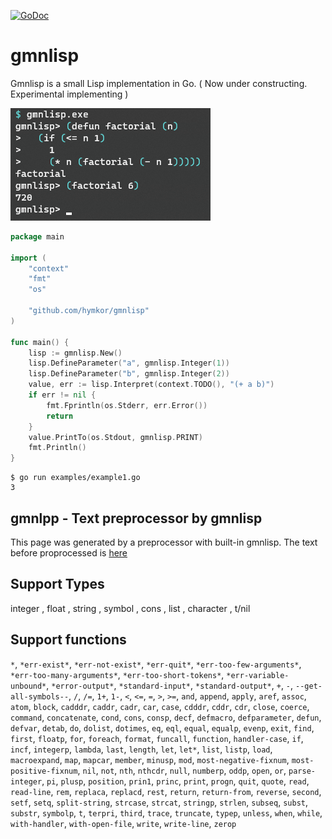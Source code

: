 [![GoDoc](https://godoc.org/github.com/hymkor/gmnlisp?status.svg)](https://godoc.org/github.com/hymkor/gmnlisp)

gmnlisp
=======

Gmnlisp is a small Lisp implementation in Go.
( Now under constructing. Experimental implementing )

![Example image](factorial.png)

```go
package main

import (
    "context"
    "fmt"
    "os"

    "github.com/hymkor/gmnlisp"
)

func main() {
    lisp := gmnlisp.New()
    lisp.DefineParameter("a", gmnlisp.Integer(1))
    lisp.DefineParameter("b", gmnlisp.Integer(2))
    value, err := lisp.Interpret(context.TODO(), "(+ a b)")
    if err != nil {
        fmt.Fprintln(os.Stderr, err.Error())
        return
    }
    value.PrintTo(os.Stdout, gmnlisp.PRINT)
    fmt.Println()
}
```

```
$ go run examples/example1.go
3
```

gmnlpp - Text preprocessor by gmnlisp
-------------------------------------

This page was generated by a preprocessor with built-in gmnlisp.
The text before proprocessed is [here](https://github.com/hymkor/gmnlisp/blob/master/_README.md)

Support Types
-------------

integer , float , string , symbol , cons , list , character , t/nil

Support functions
-----------------

`*`,
`*err-exist*`,
`*err-not-exist*`,
`*err-quit*`,
`*err-too-few-arguments*`,
`*err-too-many-arguments*`,
`*err-too-short-tokens*`,
`*err-variable-unbound*`,
`*error-output*`,
`*standard-input*`,
`*standard-output*`,
`+`,
`-`,
`--get-all-symbols--`,
`/`,
`/=`,
`1+`,
`1-`,
`<`,
`<=`,
`=`,
`>`,
`>=`,
`and`,
`append`,
`apply`,
`aref`,
`assoc`,
`atom`,
`block`,
`cadddr`,
`caddr`,
`cadr`,
`car`,
`case`,
`cdddr`,
`cddr`,
`cdr`,
`close`,
`coerce`,
`command`,
`concatenate`,
`cond`,
`cons`,
`consp`,
`decf`,
`defmacro`,
`defparameter`,
`defun`,
`defvar`,
`detab`,
`do`,
`dolist`,
`dotimes`,
`eq`,
`eql`,
`equal`,
`equalp`,
`evenp`,
`exit`,
`find`,
`first`,
`floatp`,
`for`,
`foreach`,
`format`,
`funcall`,
`function`,
`handler-case`,
`if`,
`incf`,
`integerp`,
`lambda`,
`last`,
`length`,
`let`,
`let*`,
`list`,
`listp`,
`load`,
`macroexpand`,
`map`,
`mapcar`,
`member`,
`minusp`,
`mod`,
`most-negative-fixnum`,
`most-positive-fixnum`,
`nil`,
`not`,
`nth`,
`nthcdr`,
`null`,
`numberp`,
`oddp`,
`open`,
`or`,
`parse-integer`,
`pi`,
`plusp`,
`position`,
`prin1`,
`princ`,
`print`,
`progn`,
`quit`,
`quote`,
`read`,
`read-line`,
`rem`,
`replaca`,
`replacd`,
`rest`,
`return`,
`return-from`,
`reverse`,
`second`,
`setf`,
`setq`,
`split-string`,
`strcase`,
`strcat`,
`stringp`,
`strlen`,
`subseq`,
`subst`,
`substr`,
`symbolp`,
`t`,
`terpri`,
`third`,
`trace`,
`truncate`,
`typep`,
`unless`,
`when`,
`while`,
`with-handler`,
`with-open-file`,
`write`,
`write-line`,
`zerop`